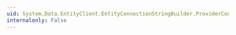 ```yaml
---
uid: System.Data.EntityClient.EntityConnectionStringBuilder.ProviderConnectionString
internalonly: False
---
```

